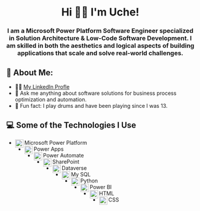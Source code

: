 <h1 align="center">Hi 👋🏼 I'm Uche! </h1><h3 align="center">I am a Microsoft Power Platform Software Engineer specialized in Solution Architecture & Low-Code Software Development. I am skilled in both the aesthetics and logical aspects of building applications that scale and solve real-world challenges.</h3>

<h2>🌟 About Me:</h2>

- 🧑‍💻 [My LinkedIn Profle](https://www.linkedin.com/in/uche-emma/)
- 💬 Ask me anything about software solutions for business process optimization and automation.
- 🥁 Fun fact: I play drums and have been playing since I was 13.

<h2>💻 Some of the Technologies I Use </h2>

- <img align="left" alt="Power BI Icon" width="22px" src="https://www.u2u.be/images/technologies/power-platform.png"/> Microsoft Power Platform
- <img align="left" alt="Power BI Icon" width="22px" src="https://img.icons8.com/fluent/512/microsoft-power-apps.png"/> Power Apps
- <img align="left" alt="Power BI Icon" width="22px" src="https://adoption.microsoft.com/wp-content/uploads/2022/09/icon-power-automate.png"/> Power Automate
- <img align="left" alt="Power BI Icon" width="22px" src="https://1000logos.net/wp-content/uploads/2022/08/Microsoft-SharePoint-Logo.png"/> SharePoint
- <img align="left" alt="Power BI Icon" width="22px" src="https://ih1.redbubble.net/image.5277143522.3438/st,small,507x507-pad,600x600,f8f8f8.jpg"/> Dataverse
- <img align="left" alt="Power BI Icon" width="22px" src="https://cdn-icons-png.flaticon.com/512/4299/4299956.png"/> My SQL
- <img align="left" alt="Python Icon" width="22px" src="https://cdn-icons-png.flaticon.com/512/1822/1822899.png"/> Python 
- <img align="left" alt="Power BI Icon" width="22px" src="https://1000logos.net/wp-content/uploads/2022/08/Microsoft-Power-BI-Logo.png"/> Power BI
- <img align="left" alt="Python Icon" width="22px" src="https://icons.iconarchive.com/icons/cornmanthe3rd/plex/512/Other-html-5-icon.png"/> HTML
- <img align="left" alt="Python Icon" width="22px" src="https://cdn-icons-png.flaticon.com/512/919/919826.png"/> CSS

